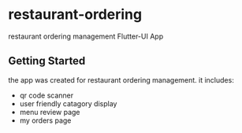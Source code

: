 # restaurant-ordering

restaurant ordering management Flutter-UI App

## Getting Started

the app was created for restaurant ordering management. it includes:
  - qr code scanner
  - user friendly catagory display
  - menu review page
  - my orders page
